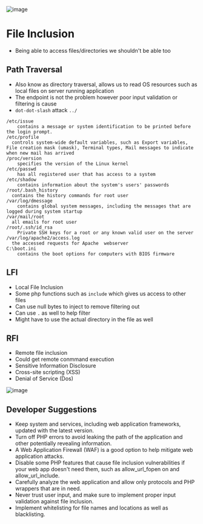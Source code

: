 ![image](https://github.com/goytia54/tryhackmebb/assets/13384055/7b904686-234c-49a1-9d86-70de298c478a)
# File Inclusion
* Being able to access files/directories we shouldn't be able too

## Path Traversal
* Also know as directory traversal, allows us to read OS resources such as local files on server running application
* The endpoint is not the problem however poor input validation or filtering is cause
* `dot-dot-slash` attack `../`
```
/etc/issue
	contains a message or system identification to be printed before the login prompt.
/etc/profile
  controls system-wide default variables, such as Export variables, File creation mask (umask), Terminal types, Mail messages to indicate when new mail has arrived
/proc/version
	specifies the version of the Linux kernel
/etc/passwd
	has all registered user that has access to a system
/etc/shadow
	contains information about the system's users' passwords
/root/.bash_history
  contains the history commands for root user
/var/log/dmessage
	contains global system messages, including the messages that are logged during system startup
/var/mail/root
  all emails for root user
/root/.ssh/id_rsa
	Private SSH keys for a root or any known valid user on the server
/var/log/apache2/access.log
  the accessed requests for Apache  webserver
C:\boot.ini
	contains the boot options for computers with BIOS firmware
```
## LFI
* Local File Inclusion
* Some php functions such as `include` which gives us access to other files
* Can use null bytes to inject to remove filtering out
* Can use `.` as well to help filter
* Might have to use the actual directory in the file as well

## RFI
* Remote file inclusion
* Could get remote conmmand execution
* Sensitive Information Disclosure
* Cross-site scripting (XSS)
* Denial of Service (Dos)

![image](https://github.com/goytia54/tryhackmebb/assets/13384055/0122705b-7e57-4f64-b0e9-986a63fbdd22)

## Developer Suggestions
* Keep system and services, including web application frameworks, updated with the latest version.
* Turn off PHP errors to avoid leaking the path of the application and other potentially revealing information.
* A Web Application Firewall (WAF) is a good option to help mitigate web application attacks.
* Disable some PHP features that cause file inclusion vulnerabilities if your web app doesn't need them, such as allow_url_fopen on and allow_url_include.
* Carefully analyze the web application and allow only protocols and PHP wrappers that are in need.
* Never trust user input, and make sure to implement proper input validation against file inclusion.
* Implement whitelisting for file names and locations as well as blacklisting.
